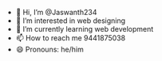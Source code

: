 - 👋 Hi, I’m @Jaswanth234
- 👀 I’m interested in web designing
- 🌱 I’m currently learning web development
- 📫 How to reach me 9441875038
- 😄 Pronouns: he/him

<!---
Jaswanth234/Jaswanth234 is a ✨ special ✨ repository because its `README.md` (this file) appears on your GitHub profile.
You can click the Preview link to take a look at your changes.
--->
